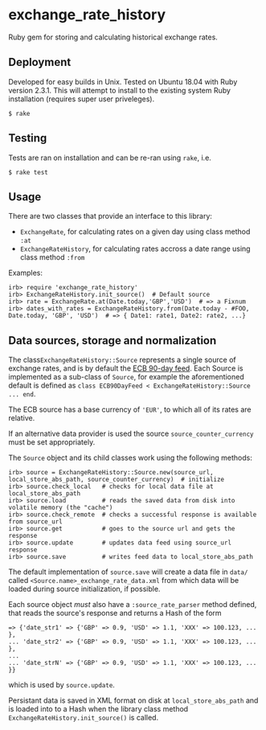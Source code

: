 # exchange_rate_history
Ruby gem for storing and calculating historical exchange rates.


## Deployment

Developed for easy builds in Unix. Tested on Ubuntu 18.04 with Ruby version 2.3.1. This will attempt to install to the existing system Ruby installation (requires super user priveleges).

```
$ rake
```


## Testing

Tests are ran on installation and can be re-ran using `rake`, i.e.

```
$ rake test
```


## Usage

There are two classes that provide an interface to this library:
 - `ExchangeRate`, for calculating rates on a given day using class method `:at`
 - `ExchangeRateHistory`, for calculating rates accross a date range using class method `:from`
 
Examples:
```
irb> require 'exchange_rate_history'
irb> ExchangeRateHistory.init_source()  # Default source
irb> rate = ExchangeRate.at(Date.today,'GBP','USD')  # => a Fixnum
irb> dates_with_rates = ExchangeRateHistory.from(Date.today - #FOO, Date.today, 'GBP', 'USD')  # => { Date1: rate1, Date2: rate2, ...}
```


## Data sources, storage and normalization

The class`ExchangeRateHistory::Source` represents a single source of exchange rates, and is by default the [ECB 90-day feed](https://www.ecb.europa.eu/stats/eurofxref/eurofxref-hist-90d.xml). Each Source is implemented as a sub-class of `Source`, for example the aforementioned default is defined as `class ECB90DayFeed < ExchangeRateHistory::Source ... end`.

The ECB source has a base currency of `'EUR'`, to which all of its rates are relative.

If an alternative data provider is used the source `source_counter_currency` must be set appropriately.

The `Source` object and its child classes work using the following methods:
```
irb> source = ExchangeRateHistory::Source.new(source_url, local_store_abs_path, source_counter_currency)  # initialize
irb> source.check_local   # checks for local data file at local_store_abs_path
irb> source.load          # reads the saved data from disk into volatile memory (the "cache")
irb> source.check_remote  # checks a successful response is available from source_url
irb> source.get           # goes to the source url and gets the response
irb> source.update        # updates data feed using source_url response
irb> source.save          # writes feed data to local_store_abs_path
```

The default implementation of `source.save` will create a data file in `data/` called `<Source.name>_exchange_rate_data.xml` from which data will be loaded during source initialization, if possible.

Each source object *must* also have a `:source_rate_parser` method defined, that reads the source's response and returns a Hash of the form
```
=> {'date_str1' => {'GBP' => 0.9, 'USD' => 1.1, 'XXX' => 100.123, ... },
... 'date_str2' => {'GBP' => 0.9, 'USD' => 1.1, 'XXX' => 100.123, ... },
...
... 'date_strN' => {'GBP' => 0.9, 'USD' => 1.1, 'XXX' => 100.123, ... }}
```
which is used by `source.update`.

Persistant data is saved in XML format on disk at `local_store_abs_path` and is loaded into to a Hash when the library class method `ExchangeRateHistory.init_source()` is called.
